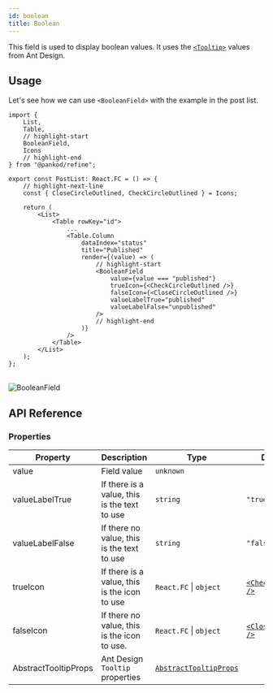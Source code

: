 ```yaml
---
id: boolean
title: Boolean
---
```



This field is used to display boolean values. It uses the [`<Tooltip>`](https://ant.design/components/tooltip/#header) values from Ant Design.

## Usage

Let's see how we can use `<BooleanField>` with the example in the post list.

```tsx
import { 
    List,
    Table,
    // highlight-start
    BooleanField,
    Icons
    // highlight-end
} from "@pankod/refine";

export const PostList: React.FC = () => {
    // highlight-next-line
    const { CloseCircleOutlined, CheckCircleOutlined } = Icons;

    return (
        <List>
            <Table rowKey="id">
                ...
                <Table.Column
                    dataIndex="status"
                    title="Published"
                    render={(value) => (
                        // highlight-start
                        <BooleanField
                            value={value === "published"}
                            trueIcon={<CheckCircleOutlined />}
                            falseIcon={<CloseCircleOutlined />}
                            valueLabelTrue="published"
                            valueLabelFalse="unpublished"
                        />
                        // highlight-end
                    )}
                />
            </Table>
        </List>
    );
};
```

<br/>
<div class="img-container">
    <div class="window">
        <div class="control red"></div>
        <div class="control orange"></div>
        <div class="control green"></div>
    </div>
    <img src="https://refine.ams3.cdn.digitaloceanspaces.com/website/static/img/guides-and-concepts/fields/boolean/booleanfield.png" alt="BooleanField" />
</div>

## API Reference

### Properties

| Property             | Description                                | Type                                                                 | Default                                                    |
| -------------------- | ------------------------------------------ | -------------------------------------------------------------------- | ---------------------------------------------------------- |
| value                | Field value                                | `unknown`                                                            |                                                            |
| valueLabelTrue       | If there is a value, this is the text to use | `string`                                                             | `"true"`                                                   |
| valueLabelFalse      | If there no value, this is the text to use   | `string`                                                             | `"false"`                                                  |
| trueIcon             | If there is a value, this is the icon to use | `React.FC` \| `object`                                               | [`<CheckOutlined />`](https://ant.design/components/icon/) |
| falseIcon            | If there no value, this is the icon to use.  | `React.FC` \| `object`                                               | [`<CloseOutlined />`](https://ant.design/components/icon/) |
| AbstractTooltipProps | Ant Design `Tooltip` properties                | [`AbstractTooltipProps`](https://ant.design/components/tooltip/#API) |                                                            |
